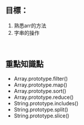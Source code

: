 
## 目標：

1. 熟悉arr的方法
2. 字串的操作

<br />  


## 重點知識點

- Array.prototype.filter()
- Array.prototype.map()
- Array.prototype.sort()
- Array.prototype.reduce()
- String.prototype.includes()
- String.prototype.split()
- String.prototype.slice()
<br />  


